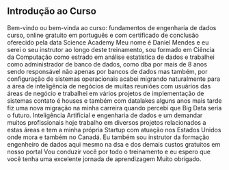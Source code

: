 ## Introdução ao Curso

Bem-vindo ou bem-vinda ao curso: fundamentos de engenharia de dados curso, online gratuito em português e com
certificado de conclusão oferecido pela data Science Academy Meu nome é Daniel Mendes e eu serei o seu instrutor ao longo deste treinamento, sou formado em Ciência da Computação como estrado em análise estatística de dados e trabalhei como administrador de banco de dados, como dba por mais de 8 anos sendo responsável não apenas por bancos de dados mas também, por configuração de sistemas operacionais acabei migrando naturalmente para a área de inteligência de negócios de muitas reuniões com usuários das áreas de negócio e trabalhei em vários projetos de implementação de sistemas contato é houses e também com datalakes alguns anos mais tarde fiz uma nova migração na minha carreira quando percebi que Big Data seria o futuro.
Inteligência Artificial e engenharia de dados e um demandar muitos profissionais hoje trabalho em diversos projetos relacionados a estas áreas e tem a minha própria Startup com atuação nos Estados Unidos onde mora e também no Canadá.
Eu também sou instrutor da formação engenheiro de dados aqui mesmo na dsa e dos demais custos gratuitos em nosso
portal Vou conduzir você por todo o treinamento e eu espero que você tenha uma excelente jornada de aprendizagem
Muito obrigado.
